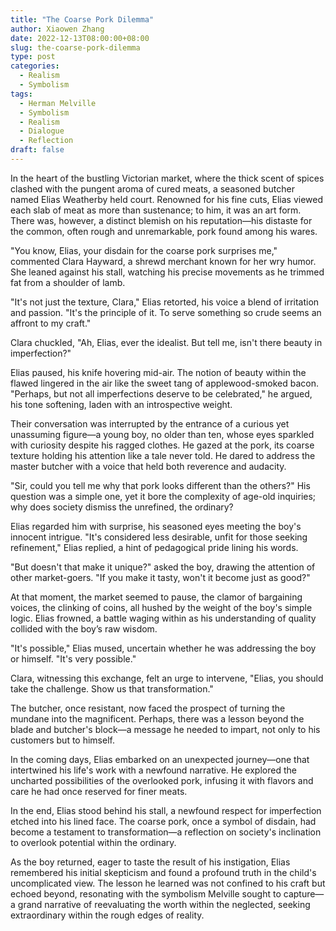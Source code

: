 ```yaml
---
title: "The Coarse Pork Dilemma"
author: Xiaowen Zhang
date: 2022-12-13T08:00:00+08:00
slug: the-coarse-pork-dilemma
type: post
categories:
  - Realism
  - Symbolism
tags:
  - Herman Melville
  - Symbolism
  - Realism
  - Dialogue
  - Reflection
draft: false
---
```


In the heart of the bustling Victorian market, where the thick scent of spices clashed with the pungent aroma of cured meats, a seasoned butcher named Elias Weatherby held court. Renowned for his fine cuts, Elias viewed each slab of meat as more than sustenance; to him, it was an art form. There was, however, a distinct blemish on his reputation—his distaste for the common, often rough and unremarkable, pork found among his wares.

"You know, Elias, your disdain for the coarse pork surprises me," commented Clara Hayward, a shrewd merchant known for her wry humor. She leaned against his stall, watching his precise movements as he trimmed fat from a shoulder of lamb.

"It's not just the texture, Clara," Elias retorted, his voice a blend of irritation and passion. "It's the principle of it. To serve something so crude seems an affront to my craft."

Clara chuckled, "Ah, Elias, ever the idealist. But tell me, isn't there beauty in imperfection?"

Elias paused, his knife hovering mid-air. The notion of beauty within the flawed lingered in the air like the sweet tang of applewood-smoked bacon. "Perhaps, but not all imperfections deserve to be celebrated," he argued, his tone softening, laden with an introspective weight. 

Their conversation was interrupted by the entrance of a curious yet unassuming figure—a young boy, no older than ten, whose eyes sparkled with curiosity despite his ragged clothes. He gazed at the pork, its coarse texture holding his attention like a tale never told. He dared to address the master butcher with a voice that held both reverence and audacity.

"Sir, could you tell me why that pork looks different than the others?" His question was a simple one, yet it bore the complexity of age-old inquiries; why does society dismiss the unrefined, the ordinary?

Elias regarded him with surprise, his seasoned eyes meeting the boy's innocent intrigue. "It's considered less desirable, unfit for those seeking refinement," Elias replied, a hint of pedagogical pride lining his words.

"But doesn't that make it unique?" asked the boy, drawing the attention of other market-goers. "If you make it tasty, won't it become just as good?"

At that moment, the market seemed to pause, the clamor of bargaining voices, the clinking of coins, all hushed by the weight of the boy's simple logic. Elias frowned, a battle waging within as his understanding of quality collided with the boy’s raw wisdom.

"It's possible," Elias mused, uncertain whether he was addressing the boy or himself. "It's very possible."

Clara, witnessing this exchange, felt an urge to intervene, "Elias, you should take the challenge. Show us that transformation."

The butcher, once resistant, now faced the prospect of turning the mundane into the magnificent. Perhaps, there was a lesson beyond the blade and butcher's block—a message he needed to impart, not only to his customers but to himself.

In the coming days, Elias embarked on an unexpected journey—one that intertwined his life's work with a newfound narrative. He explored the uncharted possibilities of the overlooked pork, infusing it with flavors and care he had once reserved for finer meats.

In the end, Elias stood behind his stall, a newfound respect for imperfection etched into his lined face. The coarse pork, once a symbol of disdain, had become a testament to transformation—a reflection on society's inclination to overlook potential within the ordinary.

As the boy returned, eager to taste the result of his instigation, Elias remembered his initial skepticism and found a profound truth in the child's uncomplicated view. The lesson he learned was not confined to his craft but echoed beyond, resonating with the symbolism Melville sought to capture—a grand narrative of reevaluating the worth within the neglected, seeking extraordinary within the rough edges of reality.